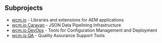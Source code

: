 ## Subprojects

* [wcm.io](http://wcm.io) - Libraries and extensions for AEM applications
* [wcm.io Caravan](http://caravan.wcm.io) - JSON Data Pipelining Infrastructure
* [wcm.io DevOps](http://devops.wcm.io) - Tools for Configuration Management and Deployment
* [wcm.io QA](http://qa.wcm.io) - Quality Assurance Support Tools
